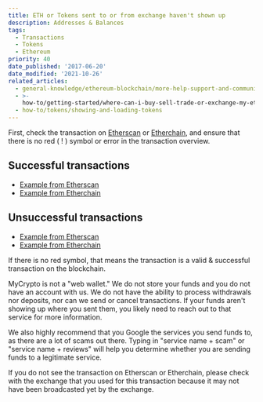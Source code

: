 ```yaml
---
title: ETH or Tokens sent to or from exchange haven't shown up
description: Addresses & Balances
tags:
  - Transactions
  - Tokens
  - Ethereum
priority: 40
date_published: '2017-06-20'
date_modified: '2021-10-26'
related_articles:
  - general-knowledge/ethereum-blockchain/more-help-support-and-communities
  - >-
    how-to/getting-started/where-can-i-buy-sell-trade-or-exchange-my-eth-or-tokens
  - how-to/tokens/showing-and-loading-tokens
---
```


First, check the transaction on [Etherscan](https://etherscan.io/) or [Etherchain](https://www.etherchain.org/), and ensure that there is no red ( ! ) symbol or error in the transaction overview.

## Successful transactions

- [Example from Etherscan](https://etherscan.io/tx/0x2d60fe77e6d0e8447c87ee3a5aa2a66a043d8255803a92139382f9f7d2ab6911)
- [Example from Etherchain](https://www.etherchain.org/tx/636b55466b1948631f6f7c7118bac30280e5ebd3f6b0d20485c14358ea643110)

## Unsuccessful transactions

- [Example from Etherscan](https://etherscan.io/tx/0xf9c8514fad47eb54a414930563aabfeceb465c9f308f5f294a37edd0d669243c)
- [Example from Etherchain](https://www.etherchain.org/tx/f9c8514fad47eb54a414930563aabfeceb465c9f308f5f294a37edd0d669243c)

If there is no red symbol, that means the transaction is a valid & successful transaction on the blockchain.

MyCrypto is not a "web wallet." We do not store your funds and you do not have an account with us. We do not have the ability to process withdrawals nor deposits, nor can we send or cancel transactions. If your funds aren't showing up where you sent them, you likely need to reach out to that service for more information.

We also highly recommend that you Google the services you send funds to, as there are a lot of scams out there. Typing in "service name + scam" or "service name + reviews" will help you determine whether you are sending funds to a legitimate service.

If you do not see the transaction on Etherscan or Etherchain, please check with the exchange that you used for this transaction because it may not have been broadcasted yet by the exchange.

